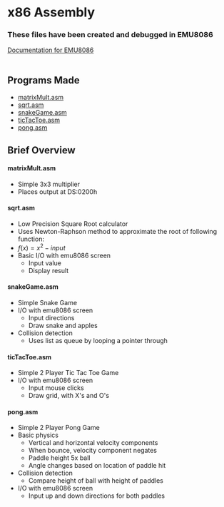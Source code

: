 # x86 Assembly
### These files have been created and debugged in EMU8086
[Documentation for EMU8086](https://yassinebridi.github.io/asm-docs/) \
&nbsp; 
## Programs Made
- [matrixMult.asm](#matrixmultasm)
- [sqrt.asm](#sqrtasm)
- [snakeGame.asm](#snakegameasm)
- [ticTacToe.asm](#tictactoeasm)
- [pong.asm](#pongasm)

## Brief Overview
#### matrixMult.asm
- Simple 3x3 multiplier
- Places output at DS:0200h

#### sqrt.asm
- Low Precision Square Root calculator
- Uses Newton-Raphson method to approximate the root of following function:
- $f(x)=  x^2 - input$
- Basic I/O with emu8086 screen
    - Input value
    - Display result
#### snakeGame.asm
- Simple Snake Game
- I/O with emu8086 screen
    - Input directions
    - Draw snake and apples
- Collision detection
    - Uses list as queue by looping a pointer through
#### ticTacToe.asm
- Simple 2 Player Tic Tac Toe Game
- I/O with emu8086 screen
    - Input mouse clicks
    - Draw grid, with X's and O's

#### pong.asm
- Simple 2 Player Pong Game
- Basic physics
    - Vertical and horizontal velocity components 
    - When bounce, velocity component negates
    - Paddle height 5x ball
    - Angle changes based on location of paddle hit 
- Collision detection
    - Compare height of ball with height of paddles
- I/O with emu8086 screen
    - Input up and down directions for both paddles